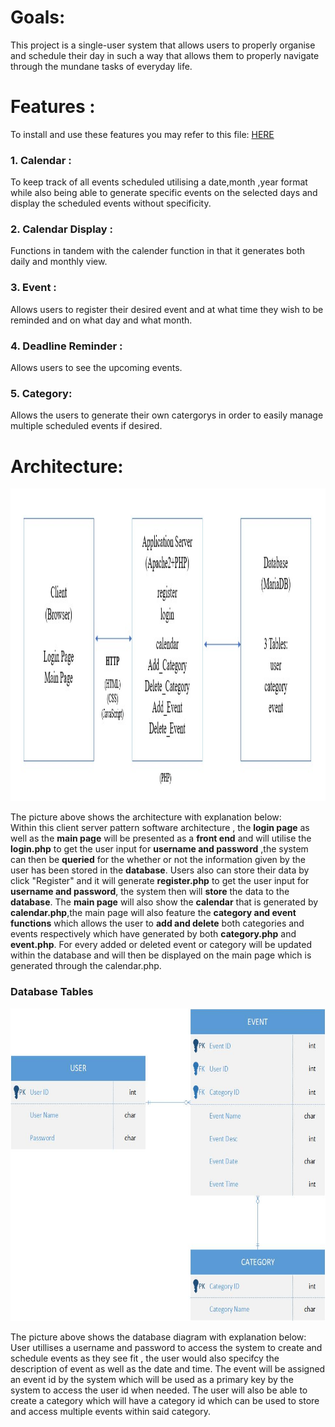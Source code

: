 # Goals:
This project is a single-user system that allows users to properly organise and schedule their day in such a way that allows them to properly navigate through the mundane tasks of everyday life. 
# Features :
  To install and use these features you may refer to this file: [HERE](../README.md)
  ### 1. Calendar :
  To keep track of all events scheduled utilising a date,month ,year format while also being able to generate specific events on the selected days and display the scheduled events without specificity.
  ### 2. Calendar Display :
  Functions in tandem with the calender function in that it generates both daily and monthly view.
  ### 3. Event :
  Allows users to register their desired event and at what time they wish to be reminded and on what day and what month.
  ### 4. Deadline Reminder :
  Allows users to see the upcoming events.
  ### 5. Category:
  Allows the users to generate their own catergorys in order to easily manage multiple scheduled events if desired.
  
# Architecture:
<img src="../src/img/Architecture.jpg" alt="Architecture" width="800" height="500">

The picture above shows the architecture with explanation below: <br>
Within this client server pattern software architecture , the **login page** as well as the **main page** will be presented as a **front end** and will utilise the **login.php** to get the user input for **username and password** ,the system can then be **queried** for the whether or not the information given by the user has been stored in the **database**. Users also can store their data by click "Register" and it will generate **register.php** to get the user input for **username and password**, the system then will **store** the data to the **database**. The **main page** will also show the **calendar** that is generated by **calendar.php**,the main page will also feature the **category and event functions** which allows the user to **add and delete** both categories and events respectively which have generated by both **category.php** and **event.php**. For every added or deleted event or category will be updated within the database and will then be displayed on the main page which is generated through the calendar.php.


### Database Tables
<img src="../src/img/Database_Tables.jpg" alt="Database_Tables" width="700" height="500"> 

The picture above shows the database diagram with explanation below: <br>
User utillises a username and password to access the system to create and schedule events as they see fit , the user would also specifcy the description of event as well as the date and time. The event will be assigned an event id by the system which will be used as a primary key by the system to access the user id when needed. The user will also be able to create a category which will have a category id which can be used to store and access multiple events within said category.
